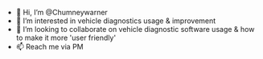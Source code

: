 - 👋 Hi, I’m @Chumneywarner
- 👀 I’m interested in vehicle diagnostics usage & improvement
- 💞️ I’m looking to collaborate on vehicle diagnostic software usage & how to make it more 'user friendly'
- 📫 Reach me via PM
